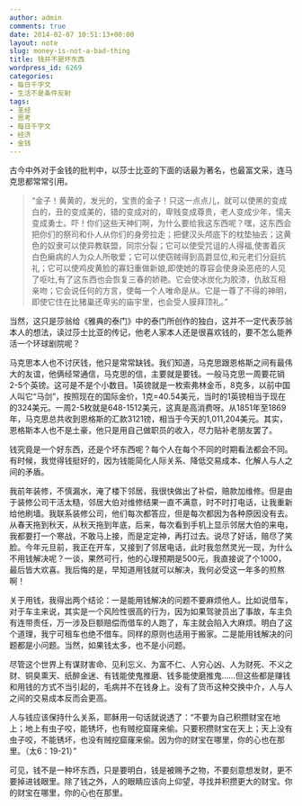 ```yaml
---
author: admin
comments: true
date: 2014-02-07 10:51:13+00:00
layout: note
slug: money-is-not-a-bad-thing
title: 钱并不是坏东西
wordpress_id: 6269
categories:
- 每日千字文
- 生活不是条件反射
tags:
- 圣经
- 思考
- 每日千字文
- 经济
- 金钱
---
```


古今中外对于金钱的批判中，以莎士比亚的下面的话最为著名，也最富文采，连马克思都常常引用。
 


<blockquote>“金子！黄黄的，发光的，宝贵的金子！只这一点点儿，就可以使黑的变成白的，丑的变成美的，错的变成对的，卑贱变成尊贵，老人变成少年，懦夫变成勇士。吓！你们这些天神们啊，为什么要给我这东西呢？嘿，这东西会把你们的祭司和仆人从你们的身旁拉走；把健汉头颅底下的枕垫抽去；这黄色的奴隶可以使异教联盟，同宗分裂；它可以使受咒诅的人得福,使害着灰白色癞病的人为众人所敬爱；它可以使窃贼得到高爵显位,和元老们分庭抗礼；它可以使鸡皮黄脸的寡妇重做新娘,即使她的尊容会使身染恶疮的人见了呕吐,有了这东西也会恢复三春的娇艳。它会使冰炭化为胶漆，仇敌互相亲吻；它会说任何的方言，使每一个人唯命是从。它是一尊了不得的神明，即使它住在比猪巢还卑劣的庙宇里，也会受人膜拜顶礼。”
</blockquote>


当然，这只是莎翁给《雅典的泰门》中的泰门所创作的独白，这并不一定代表莎翁本人的想法，读过莎士比亚的传记，他老人家本人还是很喜欢钱的，要不怎么能养活一个环球剧院呢？

马克思本人也不讨厌钱，他只是常常缺钱。我们知道，马克思跟恩格斯之间有最伟大的友谊，他俩经常通信，马克思的信，主要就是要钱。一般马克思一周要花销2-5个英镑。这可是不是个小数目。1英镑就是一枚索弗林金币，8克多，以前中国人叫它“马剑”，按照现在的国际金价，1克=40.54美元，当时的1英镑相当于现在的324美元。一周2-5枚就是648-1512美元，这真是高消费呀。从1851年至1869年，马克思总共收到恩格斯的汇款3121镑，相当于今天的1,011,204美元。其实，恩格斯本人也不是土豪，他只是用自己做职员的收入，尽力贴补老朋友罢了。

钱究竟是一个好东西，还是个坏东西呢？每个人在每个不同的时期看法都会不同。有时候，我觉得钱挺好的，因为钱能简化人际关系、降低交易成本、化解人与人之间的矛盾。

我前年装修，不慎漏水，淹了楼下邻居，我很快做出了补偿，赔款加维修。但是由于装修公司干活太糙，邻居大伯对维修结果一直不满意，时不时打电话，让我重新给他刷墙。我联系装修公司，他们每次都答应，但是每次都因为各种原因没有去。从春天拖到秋天，从秋天拖到年底，后来，每次看到手机上显示邻居大伯的来电，我都要打一个寒战，不敢马上接，而是定定神，再打过去。说尽了好话，赔尽了笑脸。今年元旦前，我正在开车，又接到了邻居电话，此时我忽然灵光一现，为什么不用钱解决呢？一谈，果然可行，他的心理预期是500元，我直接说了个1000，最后皆大欢喜。我后悔的是，早知道用钱就可以解决，我何必受这一年多的煎熬啊！

关于用钱，我得出两个结论：一是能用钱解决的问题不要麻烦他人。比如说借车，对于车主来说，其实是一个风险性很高的行为，因为如果驾驶员出了事故，车主负有连带责任，万一涉及巨额赔偿而借车的人跑了，车主就会陷入大麻烦。明白了这个道理，我宁可租车也绝不借车。同样的原则也适用于搬家。二是能用钱解决的问题都是小问题。当然，如果钱太多，也不是小问题。

尽管这个世界上有谋财害命、见利忘义、为富不仁、人穷心凶、人为财死、不义之财、铜臭熏天、纸醉金迷、有钱能使鬼推磨、钱多能使磨推鬼……但这些都是赚钱和用钱的方式不当引起的，毛病并不在钱身上。没有了货币这种交换中介，人与人之间的交易成本反而会更高。

人与钱应该保持什么关系，耶稣用一句话就说透了：“不要为自己积攒财宝在地上；地上有虫子咬，能锈坏，也有贼挖窟窿来偷。只要积攒财宝在天上；天上没有虫子咬，不能锈坏，也没有贼挖窟窿来偷。因为你的财宝在哪里，你的心也在那里。（太6：19-21）”

可见，钱不是一种坏东西，只是要明白，钱是被赐予之物，不要刻意想发财，更不要掉进钱眼里。除了钱之外，人的眼睛应该向上仰望，寻找并积攒更大的财宝。你的财宝在哪里，你的心也在那里。
